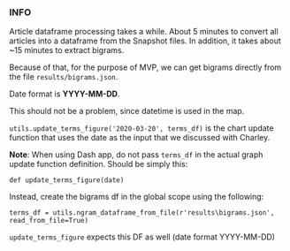 ### INFO

Article dataframe processing takes a while. About 5 minutes to convert all articles into a dataframe from the Snapshot files. In addition, it takes about ~15 minutes to extract bigrams.

Because of that, for the purpose of MVP, we can get bigrams directly from the file `results/bigrams.json`.

Date format is **YYYY-MM-DD**. 

This should not be a problem, since datetime is used in the map.

`utils.update_terms_figure('2020-03-20', terms_df)` is the chart update function that uses the date as the input that we discussed with Charley.

**Note**: When using Dash app, do not pass `terms_df` in the actual graph update function definition. Should be simply this: 

`def update_terms_figure(date)`

Instead, create the bigrams df in the global scope using the following:

`terms_df = utils.ngram_dataframe_from_file(r'results\bigrams.json', read_from_file=True)`

`update_terms_figure` expects this DF as well (date format YYYY-MM-DD)
